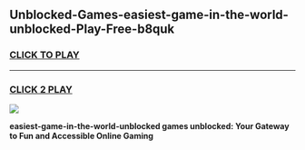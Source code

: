 
## Unblocked-Games-easiest-game-in-the-world-unblocked-Play-Free-b8quk
<h3>
<a href="https://premium76.site?title=easiest-game-in-the-world-unblocked&ref=12A">CLICK TO PLAY</a></h3>
<hr>

<h3>
<a href="https://premium76.site?title=easiest-game-in-the-world-unblocked&ref=12A">CLICK 2 PLAY</a>
  
</h3>

<a href="https://premium76.site?title=easiest-game-in-the-world-unblocked&ref=12A"><img src="https://clearcache.store/games.png"></a>


**easiest-game-in-the-world-unblocked games unblocked: Your Gateway to Fun and Accessible Online Gaming**
